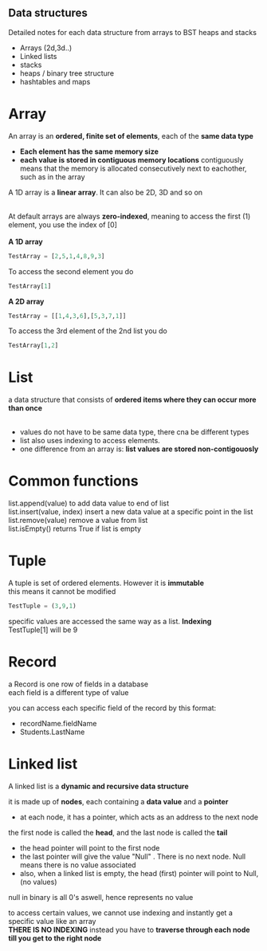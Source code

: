  ## Data structures
 Detailed notes for each data structure from arrays to BST heaps and stacks

- Arrays (2d,3d..)
- Linked lists
- stacks
- heaps / binary tree structure
- hashtables and maps




# Array 
An array is an **ordered, finite set of elements**, each of the **same data type**<br>
- **Each element has the same memory size**
- **each value is stored in contiguous memory locations**
contiguously means that the memory is allocated consecutively next to eachother, such as in the array

A 1D array is a **linear array**. It can also be 2D, 3D and so on<br><br>

At default arrays are always **zero-indexed**, meaning to access the first (1) element, you use the index of [0]
<br><br>
**A 1D array**<br>
```py 
TestArray = [2,5,1,4,8,9,3]
```
To access the second element you do 
```py 
TestArray[1]
```

**A 2D array**<br>
```py 
TestArray = [[1,4,3,6],[5,3,7,1]]
```
To access the 3rd element of the 2nd list you do
```py
TestArray[1,2]
```

# List
a data structure that consists of **ordered items where they can occur more than once**<br><br>
- values do not have to be same data type, there cna be different types<br>
- list also uses indexing to access elements.<br>
- one difference from an array is: **list values are stored non-contigouosly**

# Common functions
list.append(value) to add data value to end of list <br>
list.insert(value, index) insert a new data value at a specific point in the list<br>
list.remove(value) remove a value from list<br>
list.isEmpty() returns True if list is empty

 

# Tuple 
A tuple is set of ordered elements. However it is <b>immutable</b><br>
this means it cannot be modified 
```py 
TestTuple = (3,9,1)
```
specific values are accessed the same way as a list. **Indexing**<br>
TestTuple[1] will be 9

    
# Record
a Record is one row of fields in a database<br>
each field is a different type of value

you can access each specific field of the record by this format: <br>
- recordName.fieldName <br>
- Students.LastName

# Linked list
A linked list is a **dynamic and recursive data structure** <br>

it is made up of **nodes**, each containing a **data value** and a **pointer**<br>
  - at each node, it has a pointer, which acts as an address to the next node<br>

the first node is called the **head**, and the last node is called the **tail**  
  - the head pointer will point to the first node<br>
  - the last pointer will give the value "Null" . There is no next node. Null means there is no value associated<br>
  - also, when a linked list is empty, the head (first) pointer will point to Null, (no values)<br>

null in binary is all 0's aswell, hence represents no value

to access certain values, we cannot use indexing and instantly get a specific value like an array<br> **THERE IS NO INDEXING**
instead you have to **traverse through each node till you get to the right node**


